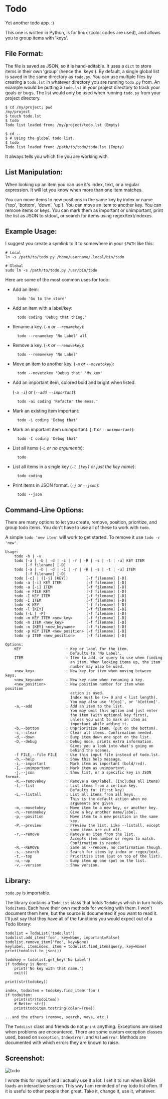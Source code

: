 Todo
====

Yet another todo app. :)

This one is written in Python, is for linux (color codes are used), and
allows you to group items with 'keys'.

File Format:
------------

The file is saved as JSON, so it is hand-editable. It uses a `dict` to store
items in their own 'group' (hence the 'keys'). By default, a single global list
is saved in the same directory as `todo.py`. You can use multiple files by
creating a `todo.lst` in whatever directory you are running `todo.py` from.
An example would be putting a `todo.lst` in your project directory to track
your goals or bugs. The list would only be used when running `todo.py` from
your project directory.

    $ cd /my/project; pwd
    /my/project
    $ touch todo.lst
    $ todo
    Todo list loaded from: /my/project/todo.lst (Empty)

    $ cd ..
    $ # Using the global todo list.
    $ todo
    Todo list loaded from: /path/to/todo/todo.lst (Empty)

It always tells you which file you are working with.

List Manipulation:
--------------

When looking up an item you can use it's index, text, or a regular expression.
It will let you know when more than one item matches.

You can move items to new positions in the same key by index or name
('top', 'bottom', 'down', 'up'). You can move an item to another key. You can
remove items or keys.
You can mark them as important or unimportant, print the list as JSON to
stdout, or search for items using regex/text/indexes.


Example Usage:
--------------

I suggest you create a symlink to it to somewhere in your `$PATH` like this:

    # Local
    ln -s /path/to/todo.py /home/username/.local/bin/todo

    # Global
    sudo ln -s /path/to/todo.py /usr/bin/todo



Here are some of the most common uses for todo:

* Add an item:

        todo 'Go to the store'

* Add an item with a label/key:

        todo coding 'Debug that thing.'

* Rename a key. (*`-n` or `--renamekey`*):

        todo --renamekey 'No Label' all

* Remove a key. (*`-K` or `--removekey`*):

        todo --removekey 'No Label'

* Move an item to another key. (*`-m` or `--movetokey`*):

        todo --movetokey 'Debug that' 'My key'

* Add an important item, colored bold and bright when listed.

    (*`-a -i`*) or (*`--add --important`*):

        todo -ai coding 'Refactor the mess.'

* Mark an existing item important:

        todo -i coding 'Debug that'

* Mark an important item unimportant. (*`-I` or `--unimportant`*):

        todo -I coding 'Debug that'

* List all items (*`-L` or no arguments*):

        todo

* List all items in a single key (*`-l [key]` or  just the key name*):

        todo coding

* Print items in JSON format. (*`-j` or `--json`*):

        todo --json



Command-Line Options:
--------------------

There are many options to let you create, remove, position, prioritize, and
group todo items. You don't have to use all of these to work with `todo`.

A simple `todo 'new item'` will work to get started. To remove it use
`todo -r 'new'`.

```
Usage:
    todo -h | -v
    todo [-a | -b | -d | -i | -r | -R | -s | -t | -u] KEY ITEM
         [-f filename] [-D]
    todo [-a | -b | -d | -i | -r | -R | -s | -t | -u] ITEM
         [-f filename] [-D]
    todo [-c] | ([-j] [KEY])        [-f filename] [-D]
    todo -a [-i] KEY ITEM           [-f filename] [-D]
    todo -a [-i] ITEM               [-f filename] [-D]
    todo -e FILE KEY                [-f filename] [-D]
    todo -I KEY ITEM                [-f filename] [-D]
    todo -I ITEM                    [-f filename] [-D]
    todo -K KEY                     [-f filename] [-D]
    todo -l [KEY]                   [-f filename] [-D]
    todo (-L | -P)                  [-f filename] [-D]
    todo -m KEY ITEM <new_key>      [-f filename] [-D]
    todo -m ITEM <new_key>          [-f filename] [-D]
    todo -n [KEY] <new_keyname>     [-f filename] [-D]
    todo -p KEY ITEM <new_position> [-f filename] [-D]
    todo -p ITEM <new_position>     [-f filename] [-D]

Options:
    KEY                    : Key or label for the item.
                             Defaults to 'No Label'.
    ITEM                   : Item to add, or query to use when finding
                             an item. When looking items up, the item
                             number may also be used.
    <new_key>              : New key for item when moving between keys.
    <new_keyname>          : New key name when renaming a key.
    <new_position>         : New position number for item when position
                             action is used.
                             Index must be (>= 0 and < list length).
                             You may also use 't[op]', or 'b[ottom]'.
    -a,--add               : Add an item to the list.
                             You may omit this option and just enter
                             the item (with optional key first),
                             unless you want to mark an item as
                             important while adding it.
    -b,--bottom            : Unprioritize item. (put on the bottom).
    -c,--clear             : Clear all items. Confirmation needed.
    -d,--down              : Bump item down one spot on the list.
    -D,--debug             : Debug mode, prints extra information.
                             Gives you a look into what's going on
                             behind the scenes.
    -f FILE,--file FILE    : Use this input file instead of todo.lst.
    -h,--help              : Show this help message.
    -i,--important         : Mark item as important (bold/red).
    -I,--unimportant       : Mark item as unimportant.
    -j,--json              : Show list, or a specific key in JSON format.
    -K,--removekey         : Remove a key/label. (includes all items)
    -l,--list              : List items from a certain key.
                             Defaults to: (first key)
    -L,--listall           : List all items from all keys.
                             This is the default action when no
                             arguments are given.
    -m,--movetokey         : Move item to a new key, or another key.
    -n,--renamekey         : Give a key another name/label.
    -p,--position          : Move item to a new position in the same
                             key.
    -P,--preview           : Preview the list. Like --listall, except
                             some items are cut off.
    -r,--remove            : Remove an item from the list.
                             Accepts item number or regex to match.
                             Confirmation is needed.
    -R,--REMOVE            : Same as --remove, no confirmation though.
    -s,--search            : Search for items by index or regex/text.
    -t,--top               : Prioritize item (put on top of the list).
    -u,--up                : Bump item up one spot on the list.
    -v,--version           : Show version.
```


Library:
--------

`todo.py` is importable.

The library contains a `TodoList` class that holds `TodoKey`s which in turn
holds `TodoItem`s. Each have their own methods for working with them. I won't
document them here, but the source is documented if you want to read it.
I'll just say that they have all of the functions you would expect out of a
Todo library:

    todolist = TodoList('todo.lst')
    todolist.add_item('foo', key=None, important=False)
    todolist.remove_item('foo', key=None)
    keylabel, itemindex, item = todolist.find_item(query, key=None)
    print(todolist.to_json())

    todokey = todolist.get_key('No Label')
    if todokey is None:
        print('No key with that name.')
        exit()

    print(str(todokey))

    index, todoitem = todokey.find_item('foo')
    if todoitem:
        print(str(todoitem))
        # Better str()
        print(todoitem.tostring(color=True))

    ...and the others (remove, search, move, etc.)

The `TodoList` class and friends do not `print` anything. Exceptions are
raised when problems are encountered.
There are some custom exception classes used, based on `Exception`,
`IndexError`, and `ValueError`.
Methods are documented with which errors they are known to raise.


Screenshot:
-----------

![todo](http://welbornprod.com/static/images/todo/todo-example.png)


I wrote this for myself and I actually use it a lot. I set it to run when BASH
loads an interactive session. This way I am reminded of my todo list often.
If it is useful to other people then great.
Take it, change it, use it, whatever.
